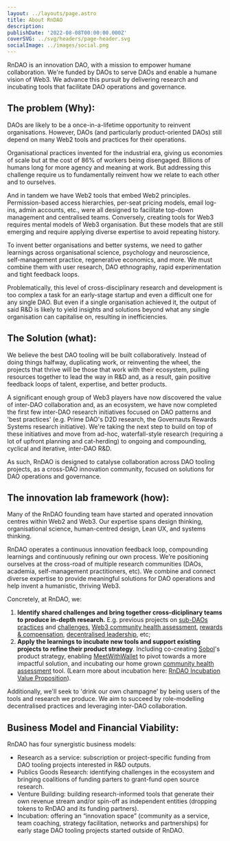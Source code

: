 ```yaml
---
layout: ../layouts/page.astro
title: About RnDAO
description:
publishDate: '2022-08-08T00:00:00.000Z'
coverSVG: ../svg/headers/page-header.svg
socialImage: ../images/social.png
---
```


RnDAO is an innovation DAO, with a mission to empower humane collaboration. We're funded by DAOs to serve DAOs and enable a humane vision of Web3. We advance this pursuit by delivering research and incubating tools that facilitate DAO operations and governance.

## The problem (Why):

DAOs are likely to be a once-in-a-lifetime opportunity to reinvent organisations. However, DAOs (and particularly product-oriented DAOs) still depend on many Web2 tools and practices for their operations.

Organisational practices invented for the industrial era, giving us economies of scale but at the cost of 86% of workers being disengaged. Billions of humans long for more agency and meaning at work. But addressing this challenge require us to fundamentally reinvent how we relate to each other and to ourselves.

And in tandem we have Web2 tools that embed Web2 principles. Permission-based access hierarchies, per-seat pricing models, email log-ins, admin accounts, etc., were all designed to facilitate top-down management and centralised teams. Conversely, creating tools for Web3 requires mental models of Web3 organisation. But these models that are still emerging and require applying diverse expertise to avoid repeating history.

To invent better organisations and better systems, we need to gather learnings across organisational science, psychology and neuroscience, self-management practice, regenerative economics, and more. We must combine them with user research, DAO ethnography, rapid experimentation and tight feedback loops.

Problematically, this level of cross-disciplinary research and development is too complex a task for an early-stage startup and even a difficult one for any single DAO. But even if a single organisation achieved it, the output of said R&D is likely to yield insights and solutions beyond what any single organisation can capitalise on, resulting in inefficiencies.

## The Solution (what):

We believe the best DAO tooling will be built collaboratively. Instead of doing things halfway, duplicating work, or reinventing the wheel, the projects that thrive will be those that work with their ecosystem, pulling resources together to lead the way in R&D and, as a result, gain positive feedback loops of talent, expertise, and better products.

A significant enough group of Web3 players have now discovered the value of inter-DAO collaboration and, as an ecosystem, we have now completed the first few inter-DAO research initiatives focused on DAO patterns and 'best practices' (e.g. Prime DAO's D2D research, the Governauts Rewards Systems research initiative). We're taking the next step to build on top of these initiatives and move from ad-hoc, waterfall-style research (requiring a lot of upfront planning and cat-herding) to ongoing and compounding, cyclical and iterative, inter-DAO R&D.

As such, RnDAO is designed to catalyse collaboration across DAO tooling projects, as a cross-DAO innovation community, focused on solutions for DAO operations and governance.

## The innovation lab framework (how):

Many of the RnDAO founding team have started and operated innovation centres within Web2 and Web3. Our expertise spans design thinking, organisational science, human-centred design, Lean UX, and systems thinking.

RnDAO operates a continuous innovation feedback loop, compounding learnings and continuously refining our own process. We’re positioning ourselves at the cross-road of multiple research communities (DAOs, academia, self-management practitioners, etc). We combine and connect diverse expertise to provide meaningful solutions for DAO operations and help invent a humanistic, thriving Web3.

Concretely, at RnDAO, we:

1. **Identify shared challenges and bring together cross-diciplinary teams to produce in-depth research.** E.g. previous projects on [sub-DAOs practices](https://rndao.mirror.xyz/gNwffffROGdAp1tEBhkRPEL8OAQqvUOlV5HuM9VBaoM) and [challenges](https://rndao.mirror.xyz/Qn0Y71EYRUB-6Kn0jH47baWulXoIe-dmTYIVuJeEOt8), [Web3 community health assessment](https://rndao.mirror.xyz/F-SMj6p_jdYvrMMkR1d9Hd6YbEg39qItTKfjo-zkgqM), [rewards & compensation](https://rndao.mirror.xyz/aKI_cniOIsTcxNz4xC0EqzlXDDykwLw6geEc0ipFvIs), [decentralised leadership](https://rndao.mirror.xyz/7rI4iyJ4tchGdZr3WwEY9Kn_ynB4NvdEIH1UTm1UceU), etc;
2. **Apply the learnings to incubate new tools and support existing projects to refine their product strategy**. Including co-creating [Sobol](https://sobol.io/)'s product strategy, enabling [MeetWithWallet](https://meetwithwallet.xyz/) to pivot towards a more impactful solution, and incubating our home grown [community health assessment](https://www.notion.so/The-Community-Health-Project-Overview-19a316e32e0841c2a8986ed6cc5f12bf) tool. (Learn more about incubation here: [RnDAO Incubation Value Proposition](https://www.notion.so/RnDAO-Incubation-Value-Proposition-90fd550317e74d8f9b77ff4cb587052c)).

Additionally, we'll seek to 'drink our own champagne' by being users of the tools and research we produce. We aim to succeed by role-modelling decentralised practices and leveraging inter-DAO collaboration.


## Business Model and Financial Viability:

RnDAO has four synergistic business models:

- Research as a service: subscription or project-specific funding from DAO tooling projects interested in R&D outputs.
- Publics Goods Research: identifying challenges in the ecosystem and bringing coalitions of funding parters to grant-fund open source research.
- Venture Building: building research-informed tools that generate their own revenue stream and/or  spin-off as independent entities (dropping tokens to RnDAO and its funding partners).
- Incubation: offering an “innovation space” (community as a service, team coaching, strategy facilitation, networks and partnerships) for early stage DAO tooling projects started outside of RnDAO.